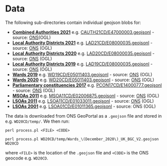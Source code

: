 # Data

The following sub-directories contain individual geojson blobs for:

* __[Combined Authorities 2021](CAUTH21CD/)__ e.g. [CAUTH21CD/E47000003.geojsonl](CAUTH21CD/E47000003.geojsonl) - source: [ONS](https://geoportal.statistics.gov.uk/datasets/ons::combined-authorities-december-2021-en-bgc/explore)(OGL)
* __[Local Authority Districts 2021](LAD21CD/)__ e.g. [LAD21CD/E08000035.geojsonl](LAD21CD/E08000035.geojsonl) - source: [ONS](https://geoportal.statistics.gov.uk/datasets/local-authority-districts-may-2021-uk-bgc/) (OGL)
* __[Local Authority Districts 2020](LAD20CD/)__ e.g. [LAD20CD/E08000035.geojsonl](LAD20CD/E08000035.geojsonl) - source: [ONS](https://geoportal.statistics.gov.uk/datasets/local-authority-districts-december-2020-uk-bgc) (OGL)
* __[Local Authority Districts 2019](LAD19CD/)__ e.g. [LAD19CD/E08000035.geojsonl](LAD19CD/E08000035.geojsonl) - source: [ONS](https://geoportal.statistics.gov.uk/datasets/local-authority-districts-december-2019-boundaries-uk-bgc) (OGL)
* __[Wards 2019](WD19CD/)__ e.g. [WD19CD/E05011403.geojsonl](WD19CD/E05011403.geojsonl) - source: [ONS](https://geoportal.statistics.gov.uk/datasets/wards-december-2019-boundaries-ew-bgc) (OGL)
* __[Wards 2020](WD20CD/)__ e.g. [WD20CD/E05011403.geojsonl](WD20CD/E05011403.geojsonl) - source: [ONS](https://geoportal.statistics.gov.uk/datasets/wards-december-2020-uk-bgc-v2) (OGL)
* __[Parliamentary constituencies 2017](PCON17CD/)__ e.g. [PCON17CD/E14000777.geojsonl](PCON17CD/E14000777.geojsonl) - source: [ONS](https://geoportal.statistics.gov.uk/datasets/wards-december-2019-boundaries-ew-bgc) (OGL)
* __[MSOAs 2011](MSOA11CD/)__ e.g. [MSOA11CD/E02006875.geojsonl](MSOA11CD/E02006875.geojsonl) - source: [ONS](https://geoportal.statistics.gov.uk/datasets/middle-layer-super-output-areas-december-2011-boundaries-ew-bgc) (OGL)
* __[LSOAs 2011](LSOA11CD/)__ e.g. [LSOA11CD/E01033011.geojsonl](LSOA11CD/E01033011.geojsonl) - source: [ONS](https://geoportal.statistics.gov.uk/datasets/lower-layer-super-output-areas-december-2011-boundaries-ew-bgc) (OGL)
* __[LSOAs 2001](LSOA01CD/)__ e.g. [LSOA01CD/E01011365.geojsonl](LSOA01CD/E01011365.geojsonl) - source: ONS (OGL)

The data is downloaded from ONS GeoPortal as a `.geojson` file and stored in e.g. `WD20CD/temp/`. We then run:

```
perl process.pl <FILE> <CODE>

perl process.pl WD20CD/temp/Wards_\(December_2020\)_UK_BGC_V2.geojson WD20CD
```

where `<FILE>` is the location of the `.geojson` file and `<CODE>` is the ONS geocode e.g. `WD20CD`.
